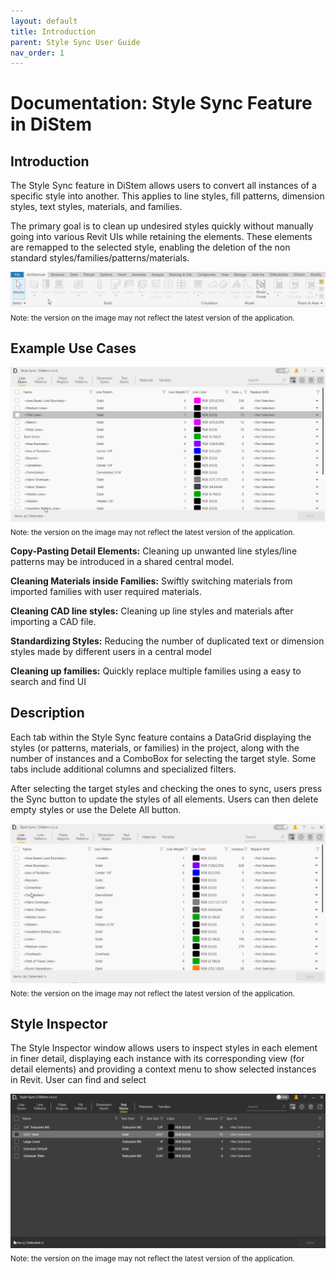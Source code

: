 ```yaml
---
layout: default
title: Introduction
parent: Style Sync User Guide
nav_order: 1
---
```



# Documentation: Style Sync Feature in DiStem

## Introduction

The Style Sync feature in DiStem allows users to convert all instances of a specific style into another. This applies to line styles, fill patterns, dimension styles, text styles, materials, and families.

The primary goal is to clean up undesired styles quickly without manually going into various Revit UIs while retaining the elements. These elements are remapped to the selected style, enabling the deletion of the non standard styles/families/patterns/materials.


![DiStem Style Sync - General - Style Sync](../../../assets\images\StyleSync\DS_SS_OpeningStyleSync.gif)  
<sub>Note: the version on the image may not reflect the latest version of the application.</sub>



## Example Use Cases


![DiStem Style Sync - General - Cleanup](../../../assets\images\StyleSync\DS_SS_GenCleanup.gif)  
<sub>Note: the version on the image may not reflect the latest version of the application.</sub>

**Copy-Pasting Detail Elements:** Cleaning up unwanted line styles/line patterns may be introduced in a shared central model.

**Cleaning Materials inside Families:** Swiftly switching materials from imported families with user required materials.

**Cleaning CAD line styles:** Cleaning up line styles and materials after importing a CAD file.

**Standardizing Styles:** Reducing the number of duplicated text or dimension styles made by different users in a central model

**Cleaning up families:** Quickly replace multiple families using a easy to search and find UI


## Description

Each tab within the Style Sync feature contains a DataGrid displaying the styles (or patterns, materials, or families) in the project, along with the number of instances and a ComboBox for selecting the target style. Some tabs include additional columns and specialized filters.

After selecting the target styles and checking the ones to sync, users press the Sync button to update the styles of all elements. Users can then delete empty styles or use the Delete All button.


![DiStem Style Sync - General - Tabs and Sync](../../../assets\images\StyleSync\DS_SS_General_TabsAndSync.gif)  
<sub>Note: the version on the image may not reflect the latest version of the application.</sub>


## Style Inspector

The Style Inspector window allows users to inspect styles in each element in finer detail, displaying each instance with its corresponding view (for detail elements) and providing a context menu to show selected instances in Revit. User can find and select

![DiStem Style Sync - Inspector](../../../assets\images\StyleSync\DS_SS_General_Inspect.gif)  
<sub>Note: the version on the image may not reflect the latest version of the application.</sub>
